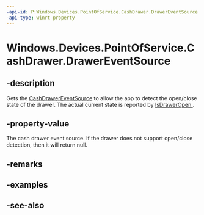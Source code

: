 ----api-id: P:Windows.Devices.PointOfService.CashDrawer.DrawerEventSource
-api-type: winrt property
---<!-- Property syntaxpublic Windows.Devices.PointOfService.CashDrawerEventSource DrawerEventSource { get; }--># Windows.Devices.PointOfService.CashDrawer.DrawerEventSource## -descriptionGets the [CashDrawerEventSource](cashdrawereventsource.md) to allow the app to detect the open/close state of the drawer. The actual current state is reported by [IsDrawerOpen.](cashdrawer_isdraweropen.md).## -property-valueThe cash drawer event source. If the drawer does not support open/close detection, then it will return null.## -remarks## -examples## -see-also